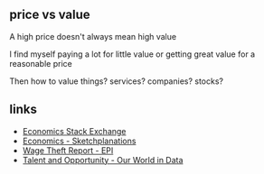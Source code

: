 ---
---

## price vs value 
A high price doesn't always mean high value 

I find myself paying a lot for little value or getting great value for a reasonable price 

Then how to value things? services? companies? stocks?

## links 
- [Economics Stack Exchange](https://economics.stackexchange.com/questions?tab=Votes)
- [Economics - Sketchplanations](https://sketchplanations.com/tags/economics)
- [Wage Theft Report - EPI](https://www.epi.org/publication/wage-theft-bigger-problem-forms-theft-workers/)
- [Talent and Opportunity - Our World in Data](https://ourworldindata.org/talent-is-everywhere-opportunity-is-not)
